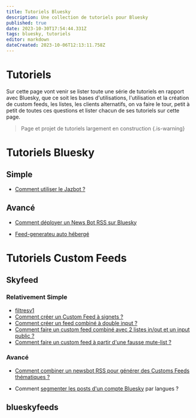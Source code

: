 ```yaml
---
title: Tutoriels Bluesky
description: Une collection de tutoriels pour Bluesky
published: true
date: 2023-10-30T17:54:44.331Z
tags: bluesky, tutoriels
editor: markdown
dateCreated: 2023-10-06T12:13:11.758Z
---
```


# Tutoriels
Sur cette page vont venir se lister toute une série de tutoriels en rapport avec Bluesky, que ce soit les bases d'utilisations, l'utilisation et la création de custom feeds, les listes, les clients alternatifs, on va faire le tour, petit à petit de toutes ces questions et lister chacun de ses tutoriels sur cette page. 

> Page et projet de tutoriels largement en construction
{.is-warning}



# Tutoriels Bluesky

## Simple
- [Comment utiliser le Jazbot ?](/fr/tutoriels/jazbot)


## Avancé
- [Comment déployer un News Bot RSS sur Bluesky](/fr/tutoriels/newsbot-rss-bluesky)

- [Feed-generateu auto hébergé](/fr/tutoriels/feed-generator)

# Tutoriels Custom Feeds

## Skyfeed

### Relativement Simple

- [filtresv1](/fr/tutoriels/filtresv1)
- [Comment créer un Custom Feed à signets ?](/fr/tutoriels/signets)
- [Comment créer un feed combiné à double input ?](/fr/tutoriels/feed-combine)
- [Comment faire un custom feed combiné avec 2 listes in/out et un input public ?](/fr/tutoriels/feed-combine-mute)
- [Comment faire un custom feed à partir d'une fausse mute-list ?](/fr/tutoriels/fausse-mute-list)


### Avancé
- [Comment combiner un newsbot RSS pour générer des Customs Feeds thématiques ?](/fr/tutoriels/newsbot-customfeeds)

- Comment [segmenter les posts d'un compte Bluesky](https://blog.rmendes.net/2023/08/29/comment-segmenter-un.html) par langues ?

## blueskyfeeds




